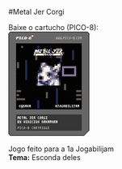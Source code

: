 #Metal Jer Corgi

Baixe o cartucho (PICO-8):  
![image](./build/jam.p8.png)

Jogo feito para a 1a Jogabilijam  
**Tema:** Esconda deles
